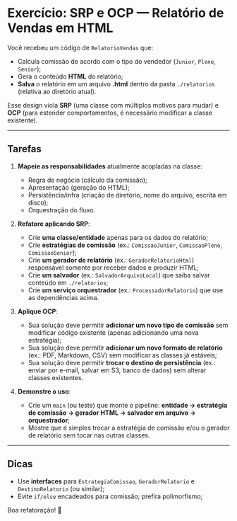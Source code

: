 # Exercício: SRP e OCP — Relatório de Vendas em HTML

Você recebeu um código de `RelatorioVendas` que:
- Calcula comissão de acordo com o tipo do vendedor (`Junior`, `Pleno`, `Senior`);
- Gera o conteúdo **HTML** do relatório;
- **Salva** o relatório em um arquivo **.html** dentro da pasta `./relatorios` (relativa ao diretório atual).

Esse design viola **SRP** (uma classe com múltiplos motivos para mudar) e **OCP** (para estender comportamentos, é necessário modificar a classe existente).

---

## Tarefas

1. **Mapeie as responsabilidades** atualmente acopladas na classe:
    - Regra de negócio (cálculo da comissão);
    - Apresentação (geração do HTML);
    - Persistência/infra (criação de diretório, nome do arquivo, escrita em disco);
    - Orquestração do fluxo.

2. **Refatore aplicando SRP**:
    - Crie **uma classe/entidade** apenas para os dados do relatório;
    - Crie **estratégias de comissão** (ex.: `ComissaoJunior`, `ComissaoPleno`, `ComissaoSenior`);
    - Crie **um gerador de relatório** (ex.: `GeradorRelatorioHtml`) responsável somente por receber dados e produzir HTML;
    - Crie **um salvador** (ex.: `SalvadorArquivoLocal`) que saiba salvar conteúdo em `./relatorios`;
    - Crie **um serviço orquestrador** (ex.: `ProcessadorRelatorio`) que use as dependências acima.

3. **Aplique OCP**:
    - Sua solução deve permitir **adicionar um novo tipo de comissão** sem modificar código existente (apenas adicionando uma nova estratégia);
    - Sua solução deve permitir **adicionar um novo formato de relatório** (ex.: PDF, Markdown, CSV) sem modificar as classes já estáveis;
    - Sua solução deve permitir **trocar o destino de persistência** (ex.: enviar por e-mail, salvar em S3, banco de dados) sem alterar classes existentes.

4. **Demonstre o uso**:
    - Crie um `main` (ou teste) que monte o pipeline: **entidade → estratégia de comissão → gerador HTML → salvador em arquivo → orquestrador**;
    - Mostre que é simples trocar a estratégia de comissão e/ou o gerador de relatório sem tocar nas outras classes.

---

## Dicas
- Use **interfaces** para `EstrategiaComissao`, `GeradorRelatorio` e `DestinoRelatorio` (ou similar);
- Evite `if/else` encadeados para comissão; prefira polimorfismo;

Boa refatoração! 💪
